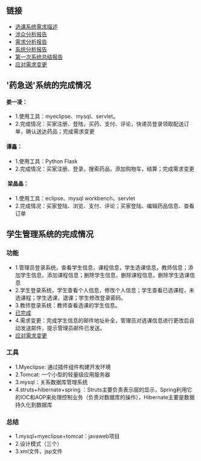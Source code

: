 
## 链接
* [选课系统需求描述](https://github.com/llandll/OO-Course/blob/master/%E4%BD%9C%E4%B8%9A2%EF%BC%9A%E8%AF%BE%E7%A8%8B%E7%AE%A1%E7%90%86%E7%B3%BB%E7%BB%9F.md)
* [涉众分析报告](https://github.com/wcl199343/OO-Course/blob/master/%E4%BD%9C%E4%B8%9A3%EF%BC%9A%E6%B6%89%E4%BC%97%E5%88%86%E6%9E%90%E6%8A%A5%E5%91%8A%20.md)
* [需求分析报告](https://github.com/wcl199343/OO-Course/edit/master/%E4%BD%9C%E4%B8%9A4%EF%BC%9A%E9%9C%80%E6%B1%82%E5%88%86%E6%9E%90%E6%8A%A5%E5%91%8A.md)
* [系统分析报告](https://github.com/wcl199343/OO-Course/blob/master/%E4%BD%9C%E4%B8%9A5%EF%BC%9A%E7%B3%BB%E7%BB%9F%E5%88%86%E6%9E%90.md)
* [第一次系统总结报告](https://github.com/wcl199343/OO-Course/blob/master/%E4%BD%9C%E4%B8%9A7%EF%BC%9A%E7%AC%AC%E4%B8%80%E6%AC%A1%E7%B3%BB%E7%BB%9F%E6%80%BB%E7%BB%93%E6%8A%A5%E5%91%8A/%E8%AF%B4%E6%98%8E%E6%8A%A5%E5%91%8A.md)
* [应对需求变更](https://github.com/wcl199343/OO-Course/blob/master/%E4%BD%9C%E4%B8%9A9%EF%BC%9A%E5%BA%94%E5%AF%B9%E9%9C%80%E6%B1%82%E5%8F%98%E6%9B%B4.md)
## '药急送'系统的完成情况
#### 娄一凌：
* 1.使用工具：myeclipse、mysql、servlet。
* 2.完成情况：买家注册、登陆，买药、支付、评论，快递员登录领取配送订单，确认送达药品；完成需求变更
#### 谭鑫：
* 1.使用工具：Python Flask
* 2.完成情况：买家注册、登录，搜索药品，添加购物车，结算；完成需求变更
####  梁晶晶：
* 1.使用工具：eclipse、mysql workbench、servlet
* 2.完成情况：买家登陆、浏览、支付、评论；买家登陆、编辑药品信息、查看订单
## 学生管理系统的完成情况
### 功能
* 1.管理员登录系统，查看学生信息，课程信息，学生选课信息，教师信息；添加学生信息，添加课程信息；删除学生信息，删除课程信息，删除学生选课信息
* 2.学生登录系统，学生查看个人信息，修改个人信息；学生查看已选课程，未选课程；学生选课，退课；学生修改登录密码。
* 3.教师登录系统：教师查看选课的学生信息。
* [已完成](https://github.com/wcl199343/OO-Course/blob/master/%E4%BD%9C%E4%B8%9A7%EF%BC%9A%E7%AC%AC%E4%B8%80%E6%AC%A1%E7%B3%BB%E7%BB%9F%E6%80%BB%E7%BB%93%E6%8A%A5%E5%91%8A/%E8%AF%B4%E6%98%8E%E6%8A%A5%E5%91%8A.md)
* 4.需求变更：完成学生信息的邮件地址补全，管理员对选课信息进行更改后自动发送邮件，提示管理员邮件已发送。
* [应对需求变更](https://github.com/wcl199343/OO-Course/blob/master/%E4%BD%9C%E4%B8%9A9%EF%BC%9A%E5%BA%94%E5%AF%B9%E9%9C%80%E6%B1%82%E5%8F%98%E6%9B%B4.md)
### 工具
* 1.Myeclipse: 通过插件组件构建开发环境
* 2.Tomcat: 一个小型的轻量级应用服务器
* 3.mysql：关系数据库管理系统
* 4.struts+hibernate+spring ：Struts主要负责表示层的显示，Spring利用它的IOC和AOP来处理控制业务（负责对数据库的操作），Hibernate主要是数据持久化到数据库
### 总结
* 1.mysql+myeclipse+tomcat：javaweb项目
* 2.设计模式（三个）
* 3.xml文件、jsp文件
